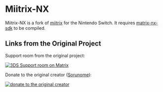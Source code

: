 

# Miitrix-NX

Miitrix-NX is a fork of [miitrix](https://github.com/Sorunome/miitrix/) for the Nintendo Switch. It requires [matrix-nx-sdk](https://github.com/RoblKyogre/matrix-nx-sdk/) to be compiled.


## Links from the Original Project

Support room from the original project:

[![3DS Support room on Matrix](https://img.shields.io/matrix/miitrix:sorunome.de.svg?label=%23miitrix:sorunome.de&logo=matrix&server_fqdn=sorunome.de)](https://matrix.to/#/#miitrix:sorunome.de)

Donate to the original creator ([Sorunome](https://github.com/Sorunome)):

[![donate to the original creator](https://liberapay.com/assets/widgets/donate.svg)](https://liberapay.com/Sorunome/donate)